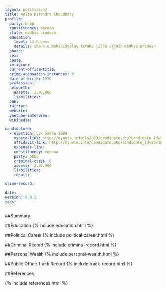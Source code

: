 ```yaml
---
layout: politician2
title: Anita Hitendra Choudhary
profile: 
  party: bhbp
  constituency: morena
  state: madhya pradesh
  education: 
    level: 12th pass
    details: sha.k.u.mahavidyalay tarana jilha ujjain madhya pradesh
  photo: 
  sex: 
  caste: 
  religion: 
  current-office-title: 
  crime-accusation-instances: 0
  date-of-birth: 1978
  profession: 
  networth: 
    assets:  2,05,000
    liabilities: 
  pan: 
  twitter: 
  website: 
  youtube-interview: 
  wikipedia: 

candidature: 
  - election: Lok Sabha 2009
    myneta-link: http://myneta.info/ls2009/candidate.php?candidate_id=5073
    affidavit-link: http://myneta.info/candidate.php?candidate_id=5073&scan=original
    expenses-link: 
    constituency: morena 
    party: bhbp
    criminal-cases: 0
    assets:  2,05,000
    liabilities: 
    result:  

crime-record: 

date: 
version: 0.0.5
tags: 
---
```

##Summary


##Education
{% include education.html %}


##Political Career
{% include political-career.html %}


##Criminal Record
{% include criminal-record.html %}


##Personal Wealth
{% include personal-wealth.html %}


##Public Office Track Record
{% include track-record.html %}


##References


{% include references.html %}